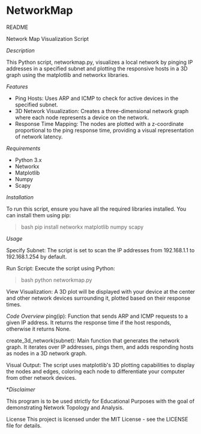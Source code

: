 # NetworkMap

README 

Network Map Visualization Script

*Description*

This Python script, networkmap.py, visualizes a local network by pinging IP addresses in a specified subnet and plotting the responsive hosts in a 3D graph using the matplotlib and networkx libraries.

*Features*

 - Ping Hosts: Uses ARP and ICMP to check for active devices in the specified subnet.
 - 3D Network Visualization: Creates a three-dimensional network graph where each node represents a device on the network.
 - Response Time Mapping: The nodes are plotted with a z-coordinate proportional to the ping response time, providing a visual representation of network latency.

*Requirements*

 - Python 3.x
 - Networkx
 - Matplotlib
 - Numpy
 - Scapy

*Installation*

To run this script, ensure you have all the required libraries installed. You can install them using pip:

 > bash pip install networkx matplotlib numpy scapy

*Usage*

Specify Subnet: The script is set to scan the IP addresses from 192.168.1.1 to 192.168.1.254 by default.

Run Script: Execute the script using Python:

 > bash python networkmap.py

View Visualization: A 3D plot will be displayed with your device at the center and other network devices surrounding it, plotted based on their response times.

*Code Overview*
ping(ip): Function that sends ARP and ICMP requests to a given IP address. It returns the response time if the host responds, otherwise it returns None.

create_3d_network(subnet): Main function that generates the network graph. It iterates over IP addresses, pings them, and adds responding hosts as nodes in a 3D network graph.

Visual Output: The script uses matplotlib's 3D plotting capabilities to display the nodes and edges, coloring each node to differentiate your computer from other network devices.

**Disclaimer*

This program is to be used strictly for Educational Purposes with the goal of demonstrating Network Topology and Analysis. 

License
This project is licensed under the MIT License - see the LICENSE file for details.
